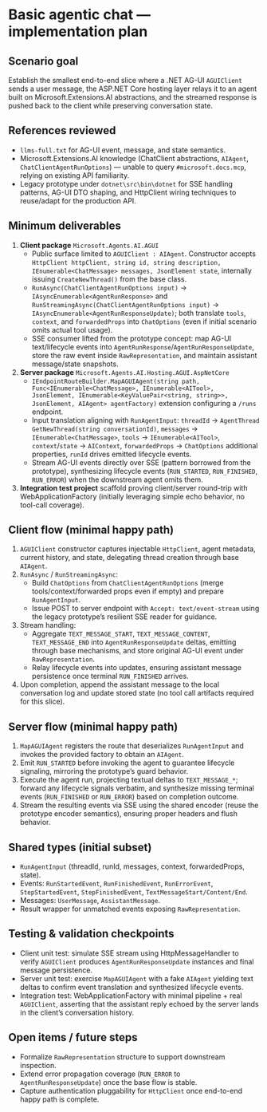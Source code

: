 # Basic agentic chat — implementation plan

## Scenario goal
Establish the smallest end-to-end slice where a .NET AG-UI `AGUIClient` sends a user message, the ASP.NET Core hosting layer relays it to an agent built on Microsoft.Extensions.AI abstractions, and the streamed response is pushed back to the client while preserving conversation state.

## References reviewed
- `llms-full.txt` for AG-UI event, message, and state semantics.
- Microsoft.Extensions.AI knowledge (ChatClient abstractions, `AIAgent`, `ChatClientAgentRunOptions`) — unable to query `#microsoft.docs.mcp`, relying on existing API familiarity.
- Legacy prototype under `dotnet\src\bin\dotnet` for SSE handling patterns, AG-UI DTO shaping, and HttpClient wiring techniques to reuse/adapt for the production API.

## Minimum deliverables
1. **Client package** `Microsoft.Agents.AI.AGUI`
   - Public surface limited to `AGUIClient : AIAgent`. Constructor accepts `HttpClient httpClient, string id, string description, IEnumerable<ChatMessage> messages, JsonElement state`, internally issuing `CreateNewThread()` from the base class.
   - `RunAsync(ChatClientAgentRunOptions input)` → `IAsyncEnumerable<AgentRunResponse>` and `RunStreamingAsync(ChatClientAgentRunOptions input)` → `IAsyncEnumerable<AgentRunResponseUpdate)`; both translate `tools`, `context`, and `forwardedProps` into `ChatOptions` (even if initial scenario omits actual tool usage).
   - SSE consumer lifted from the prototype concept: map AG-UI text/lifecycle events into `AgentRunResponse`/`AgentRunResponseUpdate`, store the raw event inside `RawRepresentation`, and maintain assistant message/state snapshots.
2. **Server package** `Microsoft.Agents.AI.Hosting.AGUI.AspNetCore`
   - `IEndpointRouteBuilder.MapAGUIAgent(string path, Func<IEnumerable<ChatMessage>, IEnumerable<AITool>, JsonElement, IEnumerable<KeyValuePair<string, string>>, JsonElement, AIAgent> agentFactory)` extension configuring a `/runs` endpoint.
   - Input translation aligning with `RunAgentInput`: `threadId` → `AgentThread GetNewThread(string conversationId)`, `messages` → `IEnumerable<ChatMessage>`, `tools` → `IEnumerable<AITool>`, `context`/`state` → `AIContext`, `forwardedProps` → `ChatOptions` additional properties, `runId` drives emitted lifecycle events.
   - Stream AG-UI events directly over SSE (pattern borrowed from the prototype), synthesizing lifecycle events (`RUN_STARTED`, `RUN_FINISHED`, `RUN_ERROR`) when the downstream agent omits them.
3. **Integration test project** scaffold proving client/server round-trip with WebApplicationFactory (initially leveraging simple echo behavior, no tool-call coverage).

## Client flow (minimal happy path)
1. `AGUIClient` constructor captures injectable `HttpClient`, agent metadata, current history, and state, delegating thread creation through base `AIAgent`.
2. `RunAsync` / `RunStreamingAsync`:
   - Build `ChatOptions` from `ChatClientAgentRunOptions` (merge tools/context/forwarded props even if empty) and prepare `RunAgentInput`.
   - Issue POST to server endpoint with `Accept: text/event-stream` using the legacy prototype’s resilient SSE reader for guidance.
3. Stream handling:
   - Aggregate `TEXT_MESSAGE_START`, `TEXT_MESSAGE_CONTENT`, `TEXT_MESSAGE_END` into `AgentRunResponseUpdate` deltas, emitting through base mechanisms, and store original AG-UI event under `RawRepresentation`.
   - Relay lifecycle events into updates, ensuring assistant message persistence once terminal `RUN_FINISHED` arrives.
4. Upon completion, append the assistant message to the local conversation log and update stored state (no tool call artifacts required for this slice).

## Server flow (minimal happy path)
1. `MapAGUIAgent` registers the route that deserializes `RunAgentInput` and invokes the provided factory to obtain an `AIAgent`.
2. Emit `RUN_STARTED` before invoking the agent to guarantee lifecycle signaling, mirroring the prototype’s guard behavior.
3. Execute the agent run, projecting textual deltas to `TEXT_MESSAGE_*`; forward any lifecycle signals verbatim, and synthesize missing terminal events (`RUN_FINISHED` or `RUN_ERROR`) based on completion outcome.
4. Stream the resulting events via SSE using the shared encoder (reuse the prototype encoder semantics), ensuring proper headers and flush behavior.

## Shared types (initial subset)
- `RunAgentInput` (threadId, runId, messages, context, forwardedProps, state).
- Events: `RunStartedEvent`, `RunFinishedEvent`, `RunErrorEvent`, `StepStartedEvent`, `StepFinishedEvent`, `TextMessageStart/Content/End`.
- Messages: `UserMessage`, `AssistantMessage`.
- Result wrapper for unmatched events exposing `RawRepresentation`.

## Testing & validation checkpoints
- Client unit test: simulate SSE stream using HttpMessageHandler to verify `AGUIClient` produces `AgentRunResponseUpdate` instances and final message persistence.
- Server unit test: exercise `MapAGUIAgent` with a fake `AIAgent` yielding text deltas to confirm event translation and synthesized lifecycle events.
- Integration test: WebApplicationFactory with minimal pipeline + real `AGUIClient`, asserting that the assistant reply echoed by the server lands in the client’s conversation history.

## Open items / future steps
- Formalize `RawRepresentation` structure to support downstream inspection.
- Extend error propagation coverage (`RUN_ERROR` to `AgentRunResponseUpdate`) once the base flow is stable.
- Capture authentication pluggability for `HttpClient` once end-to-end happy path is complete.
